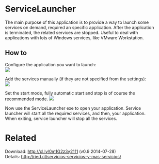 ServiceLauncher
===============

The main purpose of this application is to provide a way to launch some services on demand, required an specific application. After the application is terminated, the related services are stopped. Useful to deal with applications with lots of Windows services, like VMware Workstation.

How to
------

Configure the application you want to launch:<br>
<img src=http://content.screencast.com/users/erwinried/folders/Snagit/media/e604d441-ac4c-409d-8d4c-d3429b1e3a67/07.28.2014-01.23.png /><br>

Add the services manually (if they are not specified from the settings):<br>
<img src=http://content.screencast.com/users/erwinried/folders/Snagit/media/b94b854a-ade8-4fee-b0b0-f93786828e6a/07.28.2014-01.22.png /><br>

Set the start mode, fully automatic start and stop is of course the recommended mode. 
<img src=http://content.screencast.com/users/erwinried/folders/Snagit/media/a2f69732-7a5f-4772-93c8-68bac913bf68/07.28.2014-01.22.png /><br>

Now use the ServiceLauncher exe to open your application. Service launcher will start all the required services, and then, your application. When exiting, service launcher will stop all the services.

Related
=======
Download: http://cl.ly/0m1G2z3y2111 (v0.9 2014-07-28)<br>
Details: http://ried.cl/servicios-servicios-y-mas-servicios/
